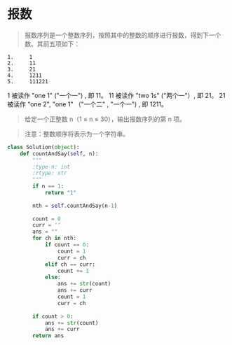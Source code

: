 # 报数
> 报数序列是一个整数序列，按照其中的整数的顺序进行报数，得到下一个数。其前五项如下：
```
1.     1
2.     11
3.     21
4.     1211
5.     111221
```
1 被读作  "one 1"  ("一个一") , 即 11。
11 被读作 "two 1s" ("两个一"）, 即 21。
21 被读作 "one 2",  "one 1" （"一个二" ,  "一个一") , 即 1211。

> 给定一个正整数 n（1 ≤ n ≤ 30），输出报数序列的第 n 项。

> 注意：整数顺序将表示为一个字符串。

```python
class Solution(object):
    def countAndSay(self, n):
        """
        :type n: int
        :rtype: str
        """
        if n == 1:
            return "1"
        
        nth = self.countAndSay(n-1)
        
        count = 0
        curr = ''
        ans = ""
        for ch in nth:
            if count == 0:
                count = 1
                curr = ch
            elif ch == curr:
                count += 1
            else:
                ans += str(count)
                ans += curr
                count = 1
                curr = ch
                
        if count > 0:
            ans += str(count)
            ans += curr
        return ans
        
```
